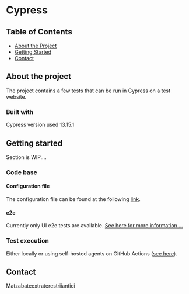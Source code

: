 # Cypress

## Table of Contents

- [About the Project](#about-the-project)
- [Getting Started](#getting-started)
- [Contact](#contact)

## About the project

The project contains a few tests that can be run in Cypress on a test website.

### Built with

Cypress version used 13.15.1

## Getting started

Section is WIP....

### Code base

#### Configuration file

The configuration file can be found at the following [link](https://github.com/MatzaBateExtraterestriiAntici/Cypress/blob/develop/cypress/cypress.config.js).

#### e2e

Currently only UI e2e tests are available.
[See here for more information ...](https://github.com/MatzaBateExtraterestriiAntici/Cypress/tree/develop/cypress/e2e)

### Test execution

Either locally or using self-hosted agents on GitHub Actions ([see here](https://github.com/MatzaBateExtraterestriiAntici/Cypress/actions/workflows/main.yml)).

## Contact

Matzabateextraterestriiantici
